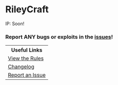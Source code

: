 # RileyCraft

IP: Soon!

### Report ANY bugs or exploits in the [issues](http://github.com/chewcraft/cubed/issues/new)!

<table>
<tr>
 <th>Useful Links</th>
   </tr>
   <tr>
     <td><a href="rules">View the Rules</a></td>
   </tr>
   <tr>
     <td><a href="CHANGELOG">Changelog</a></td>
   </tr>
  <tr>
    <td><a href="http://github.com/RileyCraft/main/issues/new">Report an Issue</a></td>
  </tr>
</table>
